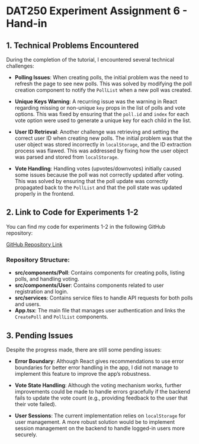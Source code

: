 # DAT250 Experiment Assignment 6 - Hand-in

## 1. Technical Problems Encountered

During the completion of the tutorial, I encountered several technical challenges:

- **Polling Issues**: When creating polls, the initial problem was the need to refresh the page to see new polls. This was solved by modifying the poll creation component to notify the `PollList` when a new poll was created.
  
- **Unique Keys Warning**: A recurring issue was the warning in React regarding missing or non-unique `key` props in the list of polls and vote options. This was fixed by ensuring that the `poll.id` and `index` for each vote option were used to generate a unique key for each child in the list.

- **User ID Retrieval**: Another challenge was retrieving and setting the correct user ID when creating new polls. The initial problem was that the user object was stored incorrectly in `localStorage`, and the ID extraction process was flawed. This was addressed by fixing how the user object was parsed and stored from `localStorage`.

- **Vote Handling**: Handling votes (upvotes/downvotes) initially caused some issues because the poll was not correctly updated after voting. This was solved by ensuring that the poll update was correctly propagated back to the `PollList` and that the poll state was updated properly in the frontend.

## 2. Link to Code for Experiments 1-2

You can find my code for experiments 1-2 in the following GitHub repository:

[GitHub Repository Link](https://github.com/your-repository-link)

### Repository Structure:

- **src/components/Poll**: Contains components for creating polls, listing polls, and handling voting.
- **src/components/User**: Contains components related to user registration and login.
- **src/services**: Contains service files to handle API requests for both polls and users.
- **App.tsx**: The main file that manages user authentication and links the `CreatePoll` and `PollList` components.

## 3. Pending Issues

Despite the progress made, there are still some pending issues:

- **Error Boundary**: Although React gives recommendations to use error boundaries for better error handling in the app, I did not manage to implement this feature to improve the app’s robustness.
  
- **Vote State Handling**: Although the voting mechanism works, further improvements could be made to handle errors gracefully if the backend fails to update the vote count (e.g., providing feedback to the user that their vote failed).
  
- **User Sessions**: The current implementation relies on `localStorage` for user management. A more robust solution would be to implement session management on the backend to handle logged-in users more securely.
